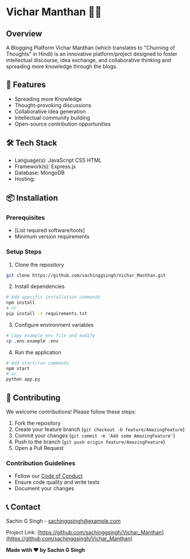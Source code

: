 # Vichar Manthan 💭🌟

## Overview
A Blogging Platform
Vichar Manthan (which translates to "Churning of Thoughts" in Hindi) is an innovative platform/project designed to foster intellectual discourse, idea exchange, and collaborative thinking and spreading more knowledge through the blogs.

## 🚀 Features
- Spreading more Knowledge
- Thought-provoking discussions
- Collaborative idea generation
- Intellectual community building
- Open-source contribution opportunities

## 🛠 Tech Stack

- Language(s): JavaScript CSS HTML
- Framework(s): Express.js 
- Database: MongoDB
- Hosting: 

## 📦 Installation

### Prerequisites
- [List required software/tools]
- Minimum version requirements

### Setup Steps

1. Clone the repository
```bash
git clone https://github.com/sachinggsingh/Vichar_Manthan.git
```

2. Install dependencies
```bash
# Add specific installation commands
npm install
# or
pip install -r requirements.txt
```

3. Configure environment variables
```bash
# Copy example env file and modify
cp .env.example .env
```

4. Run the application
```bash
# Add start/run commands
npm start
# or
python app.py
```

## 🤝 Contributing

We welcome contributions! Please follow these steps:

1. Fork the repository
2. Create your feature branch (`git checkout -b feature/AmazingFeature`)
3. Commit your changes (`git commit -m 'Add some AmazingFeature'`)
4. Push to the branch (`git push origin feature/AmazingFeature`)
5. Open a Pull Request

### Contribution Guidelines
- Follow our [Code of Conduct](CODE_OF_CONDUCT.md)
- Ensure code quality and write tests
- Document your changes


## 📞 Contact

Sachin G Singh - [sachinggsingh@example.com](mailto:sachinggsingh@gmail.com)

Project Link: [https://github.com/sachinggsingh/Vichar_Manthan](https://github.com/sachinggsingh/Vichar_Manthan)



**Made with ❤️ by Sachin G Singh**
